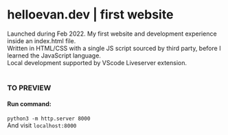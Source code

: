 # helloevan.dev | first website
Launched during Feb 2022. My first website and development experience inside an index.html file.<br/>
Written in HTML/CSS with a single JS script sourced by third party, before I learned the JavaScript language.<br/>
Local development supported by VScode Liveserver extension.<br/>
<br/>
### TO PREVIEW
#### Run command:
```python3 -m http.server 8000```<br/>
And visit ```localhost:8000```
